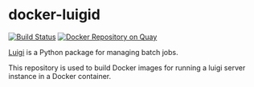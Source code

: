 # docker-luigid
[![Build Status](https://travis-ci.com/macinv/docker-luigid.svg?branch=master)](https://travis-ci.com/macinv/docker-luigid)
[![Docker Repository on Quay](https://recovery.quay.io/repository/macinv/luigid/status "Docker Repository on Quay")](https://recovery.quay.io/repository/macinv/luigid)


[Luigi](https://github.com/spotify/luigi) is a Python package for managing batch jobs.

This repository is used to build Docker images for running a luigi server instance in a Docker container.


